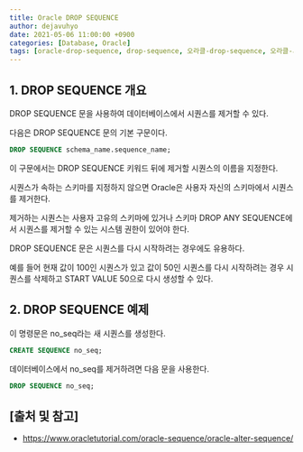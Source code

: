 ```yaml
---
title: Oracle DROP SEQUENCE
author: dejavuhyo
date: 2021-05-06 11:00:00 +0900
categories: [Database, Oracle]
tags: [oracle-drop-sequence, drop-sequence, 오라클-drop-sequence, 오라클-시퀀스-삭제]
---
```


## 1. DROP SEQUENCE 개요
DROP SEQUENCE 문을 사용하여 데이터베이스에서 시퀀스를 제거할 수 있다.

다음은 DROP SEQUENCE 문의 기본 구문이다.

```sql
DROP SEQUENCE schema_name.sequence_name;
```

이 구문에서는 DROP SEQUENCE 키워드 뒤에 제거할 시퀀스의 이름을 지정한다.

시퀀스가 속하는 스키마를 지정하지 않으면 Oracle은 사용자 자신의 스키마에서 시퀀스를 제거한다.

제거하는 시퀀스는 사용자 고유의 스키마에 있거나 스키마 DROP ANY SEQUENCE에서 시퀀스를 제거할 수 있는 시스템 권한이 있어야 한다.

DROP SEQUENCE 문은 시퀀스를 다시 시작하려는 경우에도 유용하다.

예를 들어 현재 값이 100인 시퀀스가 있고 값이 50인 시퀀스를 다시 시작하려는 경우 시퀀스를 삭제하고 START VALUE 50으로 다시 생성할 수 있다.

## 2. DROP SEQUENCE 예제
이 명령문은 no_seq라는 새 시퀀스를 생성한다.

```sql
CREATE SEQUENCE no_seq;
```

데이터베이스에서 no_seq를 제거하려면 다음 문을 사용한다.

```sql
DROP SEQUENCE no_seq;
```

## [출처 및 참고]
* <https://www.oracletutorial.com/oracle-sequence/oracle-alter-sequence/>
